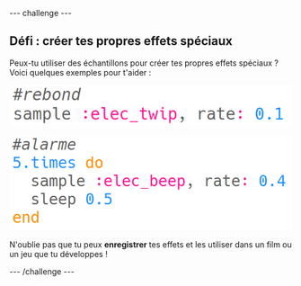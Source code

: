 --- challenge ---

## Défi : créer tes propres effets spéciaux
Peux-tu utiliser des échantillons pour créer tes propres effets spéciaux ? Voici quelques exemples pour t'aider :

![capture d’écran](images/effects-bounce.png)

![capture d'écran](images/effects-alarm.png)

N'oublie pas que tu peux **enregistrer** tes effets et les utiliser dans un film ou un jeu que tu développes !


--- /challenge ---